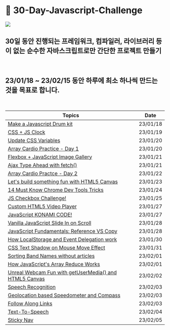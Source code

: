 # 🏃 30-Day-Javascript-Challenge

<img src="https://i.postimg.cc/vmnbQRNB/image.png">

<br/>

## 30일 동안 진행되는 프레임워크, 컴파일러, 라이브러리 등이 없는 **순수한 자바스크립트**로만 간단한 프로젝트 만들기

<br/>

## 23/01/18 ~ 23/02/15 동안 하루에 최소 하나씩 만드는 것을 목표로 합니다.

<br/>

| **Topics**                                                                  | **Date** |
| --------------------------------------------------------------------------- | -------- |
| [Make a Javascript Drum kit](./1day/README.md)                              | 23/01/18 |
| [CSS + JS Clock](./2day/README.md)                                          | 23/01/19 |
| [Update CSS Variables](./3day/README.md)                                    | 23/01/20 |
| [Array Cardio Practice - Day 1 ](./4day/README.md)                          | 23/01/20 |
| [Flexbox + JavaScript Image Gallery ](./5day/README.md)                     | 23/01/21 |
| [Ajax Type Ahead with fetch() ](./6day/README.md)                           | 23/01/21 |
| [Array Cardio Practce - Day 2 ](./7day/README.md)                           | 23/01/22 |
| [Let's build something fun with HTML5 Canvas](./8day/README.md)             | 23/01/23 |
| [14 Must Know Chrome Dev Tools Tricks](./9day/README.md)                    | 23/01/24 |
| [JS Checkbox Challenge!](./10day/README.md)                                 | 23/01/25 |
| [Custom HTML5 Video Player](./11day/README.md)                              | 23/01/27 |
| [JavaScript KONAMI CODE!](./12day/README.md)                                | 23/01/27 |
| [Vanilla JavaScript Slide In on Scroll](./13day/README.md)                  | 23/01/28 |
| [JavaScript Fundamentals: Reference VS Copy](./14day/README.md)             | 23/01/28 |
| [How LocalStorage and Event Delegation work](./15day/README.md)             | 23/01/30 |
| [CSS Text Shadow on Mouse Move Effect](./16day/README.md)                   | 23/01/31 |
| [Sorting Band Names without articles](./17day/README.md)                    | 23/02/01 |
| [How JavaScript's Array Reduce Works](./18day/README.md)                    | 23/02/01 |
| [Unreal Webcam Fun with getUserMedia() and HTML5 Canvas](./19day/README.md) | 23/02/02 |
| [Speech Recognition](./20day/README.md)                                     | 23/02/03 |
| [Geolocation based Speedometer and Compass](./21day/README.md)              | 23/02/03 |
| [Follow Along Links](./22day/README.md)                                     | 23/02/03 |
| [Text-To-Speech](./23day/README.md)                                         | 23/02/04 |
| [Sticky Nav](./24day/README.md)                                             | 23/02/05 |
